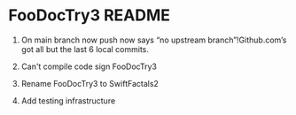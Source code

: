 #  FooDocTry3 README

1. On main branch now push now says “no upstream branch”!Github.com’s got all but the last 6 local commits.  
2. Can't compile code sign FooDocTry3


1. Rename FooDocTry3 to SwiftFactals2
2. Add testing infrastructure


